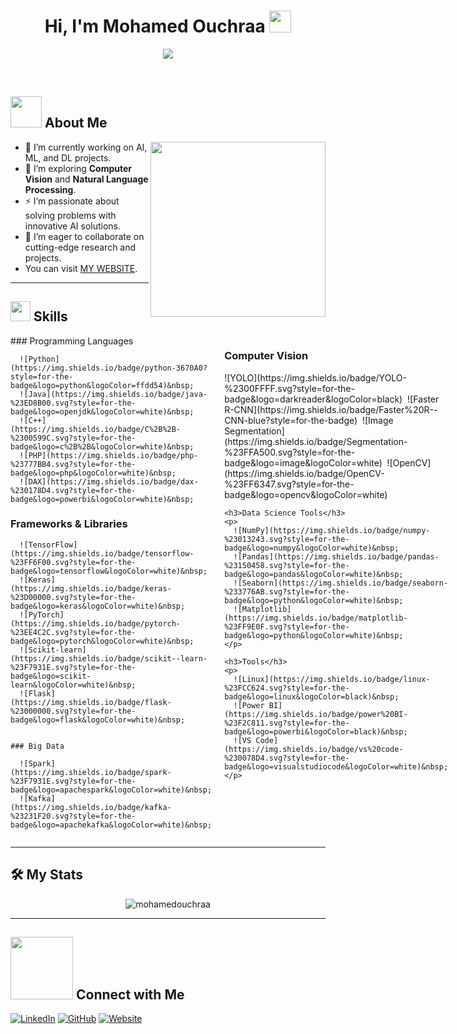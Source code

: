 <h1 align="center">Hi, I'm Mohamed Ouchraa <img src="https://media.giphy.com/media/hvRJCLFzcasrR4ia7z/giphy.gif" width="35"></h1>

<p align="center">
  <img src="https://img.shields.io/badge/Master's%20Student-Advanced%20Machine%20Learning-brightgreen">
</p>

<br>

## <picture><img src="https://github.com/7oSkaaa/7oSkaaa/blob/main/Images/about_me.gif?raw=true" width="50px"></picture> About Me

<picture>
  <img align="right" src="https://github.com/7oSkaaa/7oSkaaa/blob/main/Images/Right_Side.gif?raw=true" width="280px">
</picture>

- 🔭 I’m currently working on AI, ML, and DL projects.
- 🌱 I’m exploring **Computer Vision** and **Natural Language Processing**.
- ⚡ I’m passionate about solving problems with innovative AI solutions.
- 👯 I’m eager to collaborate on cutting-edge research and projects.
- You can visit [MY WEBSITE](#).

---

## <picture><img src="https://media2.giphy.com/media/QssGEmpkyEOhBCb7e1/giphy.gif?cid=ecf05e47a0n3gi1bfqntqmob8g9aid1oyj2wr3ds3mg700bl&rid=giphy.gif" width="32px"></picture> Skills

<div style="display: flex;">
  <div style="flex: 50%; padding-right: 10px;">
    ### Programming Languages

      ![Python](https://img.shields.io/badge/python-3670A0?style=for-the-badge&logo=python&logoColor=ffdd54)&nbsp;
      ![Java](https://img.shields.io/badge/java-%23ED8B00.svg?style=for-the-badge&logo=openjdk&logoColor=white)&nbsp;
      ![C++](https://img.shields.io/badge/C%2B%2B-%2300599C.svg?style=for-the-badge&logo=c%2B%2B&logoColor=white)&nbsp;
      ![PHP](https://img.shields.io/badge/php-%23777BB4.svg?style=for-the-badge&logo=php&logoColor=white)&nbsp;
      ![DAX](https://img.shields.io/badge/dax-%230178D4.svg?style=for-the-badge&logo=powerbi&logoColor=white)&nbsp;


   ### Frameworks & Libraries
      ![TensorFlow](https://img.shields.io/badge/tensorflow-%23FF6F00.svg?style=for-the-badge&logo=tensorflow&logoColor=white)&nbsp;
      ![Keras](https://img.shields.io/badge/keras-%23D00000.svg?style=for-the-badge&logo=keras&logoColor=white)&nbsp;
      ![PyTorch](https://img.shields.io/badge/pytorch-%23EE4C2C.svg?style=for-the-badge&logo=pytorch&logoColor=white)&nbsp;
      ![Scikit-learn](https://img.shields.io/badge/scikit--learn-%23F7931E.svg?style=for-the-badge&logo=scikit-learn&logoColor=white)&nbsp;
      ![Flask](https://img.shields.io/badge/flask-%23000000.svg?style=for-the-badge&logo=flask&logoColor=white)&nbsp;


    ### Big Data

      ![Spark](https://img.shields.io/badge/spark-%23F7931E.svg?style=for-the-badge&logo=apachespark&logoColor=white)&nbsp;
      ![Kafka](https://img.shields.io/badge/kafka-%23231F20.svg?style=for-the-badge&logo=apachekafka&logoColor=white)&nbsp;

  </div>
  <div style="flex: 50%; padding-left: 10px;">
    <h3>Computer Vision</h3>
    <p>
      ![YOLO](https://img.shields.io/badge/YOLO-%2300FFFF.svg?style=for-the-badge&logo=darkreader&logoColor=black)&nbsp;
      ![Faster R-CNN](https://img.shields.io/badge/Faster%20R--CNN-blue?style=for-the-badge)&nbsp;
      ![Image Segmentation](https://img.shields.io/badge/Segmentation-%23FFA500.svg?style=for-the-badge&logo=image&logoColor=white)&nbsp;
      ![OpenCV](https://img.shields.io/badge/OpenCV-%23FF6347.svg?style=for-the-badge&logo=opencv&logoColor=white)&nbsp;
    </p>

    <h3>Data Science Tools</h3>
    <p>
      ![NumPy](https://img.shields.io/badge/numpy-%23013243.svg?style=for-the-badge&logo=numpy&logoColor=white)&nbsp;
      ![Pandas](https://img.shields.io/badge/pandas-%23150458.svg?style=for-the-badge&logo=pandas&logoColor=white)&nbsp;
      ![Seaborn](https://img.shields.io/badge/seaborn-%233776AB.svg?style=for-the-badge&logo=python&logoColor=white)&nbsp;
      ![Matplotlib](https://img.shields.io/badge/matplotlib-%23FF9E0F.svg?style=for-the-badge&logo=python&logoColor=white)&nbsp;
    </p>

    <h3>Tools</h3>
    <p>
      ![Linux](https://img.shields.io/badge/linux-%23FCC624.svg?style=for-the-badge&logo=linux&logoColor=black)&nbsp;
      ![Power BI](https://img.shields.io/badge/power%20BI-%23F2C811.svg?style=for-the-badge&logo=powerbi&logoColor=black)&nbsp;
      ![VS Code](https://img.shields.io/badge/vs%20code-%230078D4.svg?style=for-the-badge&logo=visualstudiocode&logoColor=white)&nbsp;
    </p>
  </div>
</div>

---

## 🛠️ My Stats
<p align="center"> 
<img src="https://github-readme-streak-stats.herokuapp.com/?user=mohamedouchraa&theme=highcontrast&hide_border=true" alt="mohamedouchraa"/>
</p>

---

## <picture><img src="https://raw.githubusercontent.com/ShahriarShafin/ShahriarShafin/main/Assets/handshake.gif" width="100px"></picture> Connect with Me

<a href="https://www.linkedin.com/in/mohamedouchraa" target="_blank"><img src="https://img.shields.io/badge/LinkedIn-0077B5?style=for-the-badge&logo=linkedin&logoColor=white" alt="LinkedIn"></a>
<a href="https://github.com/mohamedouchraa" target="_blank"><img src="https://img.shields.io/badge/GitHub-100000?style=for-the-badge&logo=github&logoColor=white" alt="GitHub"></a>
<a href="#" target="_blank"><img src="https://img.shields.io/badge/website-000000?style=for-the-badge&logo=About.me&logoColor=white" alt="Website"></a>

